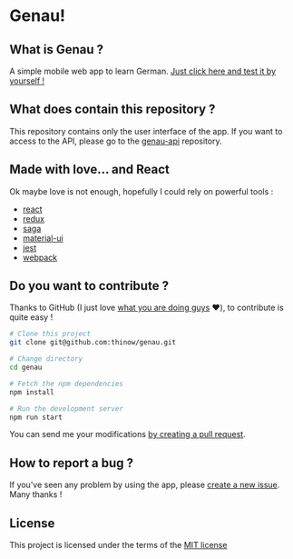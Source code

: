 # Genau!

## What is Genau ?

A simple mobile web app to learn German.
[Just click here and test it by yourself !](https://thinow.github.io/genau)

## What does contain this repository ?

This repository contains only the user interface of the app.
If you want to access to the API, please go to the [genau-api](https://github.com/thinow/genau-api) repository.

## Made with love... and React

Ok maybe love is not enough, hopefully I could rely on powerful tools :
- [react](https://www.npmjs.com/package/react)
- [redux](https://www.npmjs.com/package/react-redux)
- [saga](https://www.npmjs.com/package/react-saga)
- [material-ui](https://www.npmjs.com/package/material-ui)
- [jest](https://www.npmjs.com/package/jest)
- [webpack](https://www.npmjs.com/package/webpack)

## Do you want to contribute ?

Thanks to GitHub (I just love [what you are doing guys](https://github.com/about) :heart:), to contribute is quite easy !

```bash
# Clone this project
git clone git@github.com:thinow/genau.git

# Change directory
cd genau

# Fetch the npm dependencies
npm install

# Run the development server
npm run start
```

You can send me your modifications [by creating a pull request](https://github.com/thinow/genau/pulls).

## How to report a bug ?

If you've seen any problem by using the app, please [create a new issue](https://github.com/thinow/genau/issues/new). Many thanks !

## License
This project is licensed under the terms of the [MIT license](https://raw.githubusercontent.com/thinow/genau/master/LICENSE)
